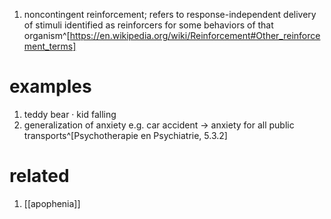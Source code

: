 1. noncontingent reinforcement; refers to response-independent delivery of stimuli identified as reinforcers for some behaviors of that organism^[https://en.wikipedia.org/wiki/Reinforcement#Other_reinforcement_terms]

# examples
1. teddy bear · kid falling
2. generalization of anxiety e.g. car accident → anxiety for all public transports^[Psychotherapie en Psychiatrie, 5.3.2]

# related
1. [[apophenia]]